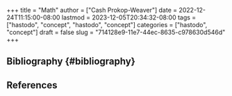 +++
title = "Math"
author = ["Cash Prokop-Weaver"]
date = 2022-12-24T11:15:00-08:00
lastmod = 2023-12-05T20:34:32-08:00
tags = ["hastodo", "concept", "hastodo", "concept"]
categories = ["hastodo", "concept"]
draft = false
slug = "714128e9-11e7-44ec-8635-c978630d546d"
+++

## Bibliography {#bibliography}

## References

<style>.csl-entry{text-indent: -1.5em; margin-left: 1.5em;}</style><div class="csl-bib-body">
</div>
